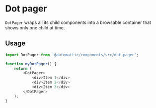 # Dot pager

`DotPager` wraps all its child components into a browsable container that shows only one child at time.

## Usage

```js
import DotPager from '@automattic/components/src/dot-pager';

function myDotPager() {
	return (
		<DotPager>
			<div>Item 1</div>
			<div>Item 2</div>
			<div>Item 3</div>
		</DotPager>
	);
}
```
